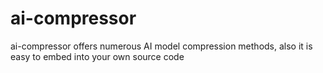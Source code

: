 # ai-compressor
ai-compressor offers numerous AI model compression methods, also it is easy to embed into your own source code
